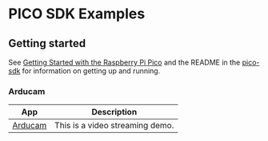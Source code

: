 # PICO SDK Examples

## Getting started

See [Getting Started with the Raspberry Pi Pico](https://rptl.io/pico-get-started) and the README in the [pico-sdk](https://github.com/raspberrypi/pico-sdk) for information
on getting up and running.

### Arducam

App|Description
---|---
[Arducam](arducam_demo) | This is a video streaming demo.

